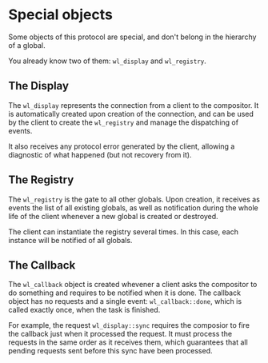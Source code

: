 # Special objects

Some objects of this protocol are special, and don't belong in the hierarchy of a global.

You already know two of them: `wl_display` and `wl_registry`.

## The Display

The `wl_display` represents the connection from a client to the compositor. It is automatically
created upon creation of the connection, and can be used by the client to create the `wl_registry`
and manage the dispatching of events.

It also receives any protocol error generated by the client, allowing a diagnostic of what happened
(but not recovery from it).

## The Registry

The `wl_registry` is the gate to all other globals. Upon creation, it receives as events the list of
all existing globals, as well as notification during the whole life of the client whenever a new
global is created or destroyed.

The client can instantiate the registry several times. In this case, each instance will be notified
of all globals.

## The Callback

The `wl_callback` object is created whevener a client asks the compositor to do something and
requires to be notified when it is done. The callback object has no requests and a single event:
`wl_callback::done`, which is called exactly once, when the task is finished.

For example, the request `wl_display::sync` requires the composior to fire the callback just when it
processed the request. It must process the requests in the same order as it receives them, which
guarantees that all pending requests sent before this sync have been processed.
